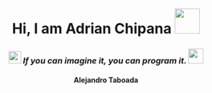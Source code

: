 <h1 align = "center">
  <b>Hi, I am Adrian Chipana</b>
  <img src="https://images.emojiterra.com/google/noto-emoji/unicode-16.0/color/svg/1f64b-2642.svg" width = "50"></h1>
<h3 align="center">
  <img src="https://media4.giphy.com/media/v1.Y2lkPTc5MGI3NjExdHl3NHdhdWQ1aDhmeWk2Mm9kdTdkMWU3enJsMjIzaWEzbGJsdGRqcSZlcD12MV9pbnRlcm5hbF9naWZfYnlfaWQmY3Q9cw/wUzxTGJEEcbbVKabq5/giphy.gif" width="25">
  <i>If you can imagine it, you can program it.</i>
  <img src="https://media3.giphy.com/media/v1.Y2lkPTc5MGI3NjExcWdhNmdqOW1uanNsZnE2ejI1OXZyYzdwempseTBpYXVhcXJ5OGhjbSZlcD12MV9pbnRlcm5hbF9naWZfYnlfaWQmY3Q9cw/6KirhLJyR7oMcwgJQk/giphy.gif" width="30">
</h3>
<h4 align="center">
  <b>Alejandro Taboada</b>
</h4>
<!--  -->
